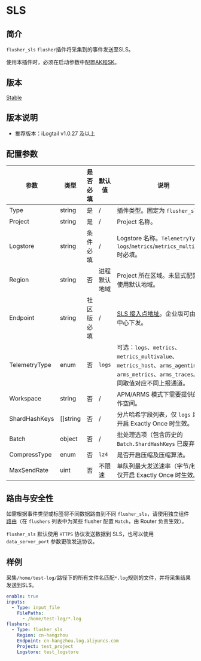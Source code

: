 # SLS

## 简介

`flusher_sls` `flusher`插件将采集到的事件发送至SLS。

使用本插件时，必须在启动参数中配置[AK和SK](../../../configuration/system-config.md)。

## 版本

[Stable](../../stability-level.md)

## 版本说明

* 推荐版本：iLogtail v1.0.27 及以上

## 配置参数

|  **参数**  |  **类型**  |  **是否必填**  |  **默认值**  |  **说明**  |
| --- | --- | --- | --- | --- |
|  Type  |  string  |  是  |  /  |  插件类型。固定为 `flusher_sls`。  |
|  Project  |  string  |  是  |  /  |  Project 名称。  |
|  Logstore  |  string  |  条件必填  |  /  |  Logstore 名称。`TelemetryType` 为 `logs`/`metrics`/`metrics_multivalue` 时必填。 |
|  Region  |  string  |  否  |  进程默认地域 |  Project 所在区域。未显式配置时使用默认地域。 |
|  Endpoint  |  string  |  社区版必填  |  /  |  [SLS 接入点地址](https://help.aliyun.com/document_detail/29008.html)。企业版可由配置中心下发。 |
|  TelemetryType  |  enum  |  否  |  `logs` | 可选：`logs`、`metrics`、`metrics_multivalue`、`metrics_host`、`arms_agentinfo`、`arms_metrics`、`arms_traces`。不同取值对应不同上报通道。 |
|  Workspace  |  string  |  否  |  /  |  APM/ARMS 模式下需要提供的工作空间。 |
|  ShardHashKeys  |  []string  |  否  |  /  |  分片哈希字段列表，仅 `logs` 且未开启 Exactly Once 时生效。 |
|  Batch  |  object  |  否  |  /  |  批处理选项（包含历史的 `Batch.ShardHashKeys` 已废弃）。 |
|  CompressType  |  enum  |  否  |  `lz4`  |  是否开启压缩及压缩算法。 |
|  MaxSendRate  |  uint  |  否  |  不限速  |  单队列最大发送速率（字节/秒），仅开启 Exactly Once 时生效。 |

## 路由与安全性

如需根据事件类型或标签将不同数据路由到不同 `flusher_sls`，请使用独立组件 [路由](router.md)（在 `flushers` 列表中为某些 flusher 配置 `Match`，由 Router 负责生效）。

`flusher_sls` 默认使用 `HTTPS` 协议发送数据到 SLS，也可以使用 `data_server_port` 参数更改发送协议。

## 样例

采集`/home/test-log/`路径下的所有文件名匹配`*.log`规则的文件，并将采集结果发送到SLS。

``` yaml
enable: true
inputs:
  - Type: input_file
    FilePaths: 
      - /home/test-log/*.log
flushers:
  - Type: flusher_sls
    Region: cn-hangzhou
    Endpoint: cn-hangzhou.log.aliyuncs.com
    Project: test_project
    Logstore: test_logstore
```
